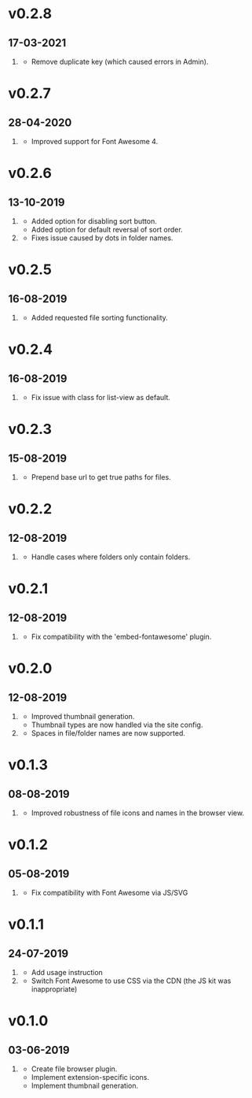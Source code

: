# v0.2.8
##  17-03-2021

1. [](#bugfix)
    * Remove duplicate key (which caused errors in Admin).

# v0.2.7
##  28-04-2020

1. [](#improved)
    * Improved support for Font Awesome 4.

# v0.2.6
##  13-10-2019

1. [](#new)
    * Added option for disabling sort button.
    * Added option for default reversal of sort order.
2. [](#bugfix)
    * Fixes issue caused by dots in folder names.

# v0.2.5
##  16-08-2019

1. [](#new)
    * Added requested file sorting functionality.

# v0.2.4
##  16-08-2019

1. [](#bugfix)
    * Fix issue with class for list-view as default.

# v0.2.3
##  15-08-2019

1. [](#bugfix)
    * Prepend base url to get true paths for files.

# v0.2.2
##  12-08-2019

1. [](#bugfix)
    * Handle cases where folders only contain folders.

# v0.2.1
##  12-08-2019

1. [](#bugfix)
    * Fix compatibility with the 'embed-fontawesome' plugin.

# v0.2.0
##  12-08-2019

1. [](#improved)
    * Improved thumbnail generation.
    * Thumbnail types are now handled via the site config.
2. [](#bugfix)
    * Spaces in file/folder names are now supported.

# v0.1.3
##  08-08-2019

1. [](#improved)
    * Improved robustness of file icons and names in the browser view.

# v0.1.2
##  05-08-2019

1. [](#bugfix)
    * Fix compatibility with Font Awesome via JS/SVG

# v0.1.1
##  24-07-2019

1. [](#improved)
    * Add usage instruction
2. [](#bugfix)
    * Switch Font Awesome to use CSS via the CDN (the JS kit was inappropriate)

# v0.1.0
##  03-06-2019

1. [](#new)
    * Create file browser plugin.
    * Implement extension-specific icons.
    * Implement thumbnail generation.
